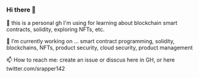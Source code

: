 ### Hi there 👋

🌱 this is a personal gh I'm using for learning about blockchain smart contracts, solidity, exploring NFTs, etc. 

🔭 I’m currently working on ... smart contract programming, solidity, blockchains, NFTs, product security, cloud security, product management

📫 How to reach me: create an issue or disscus here in GH, or here twitter.com/srapper142 

<!--
**srapper142/srapper142** is a ✨ _special_ ✨ repository because its `README.md` (this file) appears on your GitHub profile.

Here are some ideas to get you started:

- 🔭 I’m currently working on ...
- 🌱 I’m currently learning ...
- 👯 I’m looking to collaborate on ...
- 🤔 I’m looking for help with ...
- 💬 Ask me about ...
- 📫 How to reach me: ...
- 😄 Pronouns: ...
- ⚡ Fun fact: ...
-->

